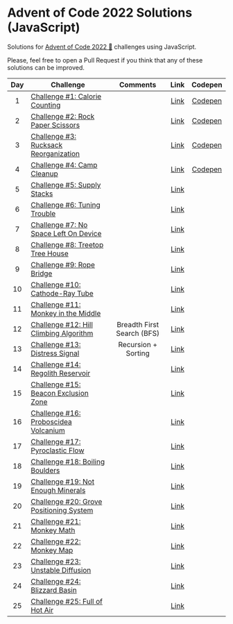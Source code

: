 # Advent of Code 2022 Solutions (JavaScript)

Solutions for [Advent of Code 2022 🎅](https://adventjs.dev) challenges using JavaScript.

Please, feel free to open a Pull Request if you think that any of these solutions can be improved.

| Day | Challenge | Comments | Link | Codepen |
  :-:|---|:-:|:-:|:-:|
| 1 | [Challenge #1: Calorie Counting](day1.md) | | [Link](https://adventofcode.com/2022/day/1) | [Codepen](https://codepen.io/mamunoz-dev/pen/zYLzpOL?editors=0012)
| 2 | [Challenge #2: Rock Paper Scissors](day2.md) | | [Link](https://adventofcode.com/2022/day/2) | [Codepen](https://codepen.io/mamunoz-dev/pen/wvxqxgZ?editors=0012) |
| 3 | [Challenge #3: Rucksack Reorganization](day3.md) | | [Link](https://adventofcode.com/2022/day/3) | [Codepen](https://codepen.io/mamunoz-dev/pen/GRBvzqm?editors=0012) |
| 4 | [Challenge #4: Camp Cleanup](day4.md) | | [Link](https://adventofcode.com/2022/day/4) | [Codepen](https://codepen.io/mamunoz-dev/pen/QWBMYPo?editors=0012) |
| 5 | [Challenge #5: Supply Stacks](day5.md) | | [Link](https://adventofcode.com/2022/day/5) | | |
| 6 | [Challenge #6: Tuning Trouble](day6.md) | | [Link](https://adventofcode.com/2022/day/6) | | |
| 7 | [Challenge #7: No Space Left On Device](day7.md) | | [Link](https://adventofcode.com/2022/day/7) | |
| 8 | [Challenge #8: Treetop Tree House](day8.md) | | [Link](https://adventofcode.com/2022/day/8) | |
| 9 | [Challenge #9: Rope Bridge](day9.md) | | [Link](https://adventofcode.com/2022/day/9) | |
| 10 | [Challenge #10: Cathode-Ray Tube](day10.md) | | [Link](https://adventofcode.com/2022/day/10) | |
| 11 | [Challenge #11: Monkey in the Middle](day11.md) | | [Link](https://adventofcode.com/2022/day/11) | |
| 12 | [Challenge #12: Hill Climbing Algorithm](day12.md) | Breadth First Search (BFS) | [Link](https://adventofcode.com/2022/day/12) | |
| 13 | [Challenge #13: Distress Signal](day13.md) | Recursion + Sorting | [Link](https://adventofcode.com/2022/day/13) | |
| 14 | [Challenge #14: Regolith Reservoir](day14.md) | | [Link](https://adventofcode.com/2022/day/14) | |
| 15 | [Challenge #15: Beacon Exclusion Zone](day15.md) | | [Link](https://adventofcode.com/2022/day/15) | |
| 16 | [Challenge #16: Proboscidea Volcanium](day16.md) | | [Link](https://adventofcode.com/2022/day/16) | |
| 17 | [Challenge #17: Pyroclastic Flow](day17.md) | | [Link](https://adventofcode.com/2022/day/17) | |
| 18 | [Challenge #18: Boiling Boulders](day18.md) | | [Link](https://adventofcode.com/2022/day/18) | |
| 19 | [Challenge #19: Not Enough Minerals](day19.md) | | [Link](https://adventofcode.com/2022/day/19) | |
| 20 | [Challenge #20: Grove Positioning System](day20.md) | | [Link](https://adventofcode.com/2022/day/20) | |
| 21 | [Challenge #21: Monkey Math](day21.md) | | [Link](https://adventofcode.com/2022/day/21) | |
| 22 | [Challenge #22: Monkey Map](day22.md) | | [Link](https://adventofcode.com/2022/day/22) | |
| 23 | [Challenge #23: Unstable Diffusion](day23.md) | | [Link](https://adventofcode.com/2022/day/23) | |
| 24 | [Challenge #24: Blizzard Basin](day24.md) | | [Link](https://adventofcode.com/2022/day/24) | |
| 25 | [Challenge #25: Full of Hot Air](day25.md) | | [Link](https://adventofcode.com/2022/day/25) | |
